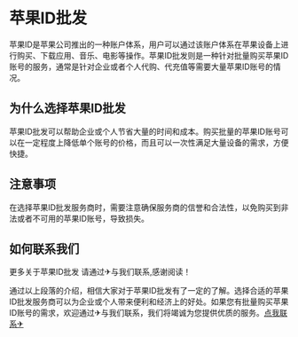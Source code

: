 # 苹果ID批发

苹果ID是苹果公司推出的一种账户体系，用户可以通过该账户体系在苹果设备上进行购买、下载应用、音乐、电影等操作。苹果ID批发则是一种针对批量购买苹果ID账号的服务，通常是针对企业或者个人代购、代充值等需要大量苹果ID账号的情况。

## 为什么选择苹果ID批发

苹果ID批发可以帮助企业或个人节省大量的时间和成本。购买批量的苹果ID账号可以在一定程度上降低单个账号的价格，而且可以一次性满足大量设备的需求，方便快捷。

## 注意事项

在选择苹果ID批发服务商时，需要注意确保服务商的信誉和合法性，以免购买到非法或者不可用的苹果ID账号，导致损失。

## 如何联系我们

更多关于苹果ID批发 请通过✈与我们联系,感谢阅读！

通过以上段落的介绍，相信大家对于苹果ID批发有了一定的了解。选择合适的苹果ID批发服务商可以为企业或个人带来便利和经济上的好处。如果您有批量购买苹果ID账号的需求，欢迎通过✈与我们联系，我们将竭诚为您提供优质的服务。[点我联系✈](https://www.G208.com)